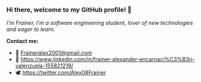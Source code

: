 ### Hi there, welcome to my GitHub profile! 👋

*I'm Frainer, I'm a software engineering student, lover of new technologies and eager to learn.*

**Contact me:**

- 📧 Fraineralex2001@gmail.com
- 🔗 https://www.linkedin.com/in/frainer-alexander-encarnaci%C3%B3n-valenzuela-155821219/
- 🕊️ https://twitter.com/Alex08Frainer


